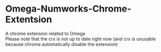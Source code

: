 # Omega-Numworks-Chrome-Extentsion
A chrome extension related to Omega </br>
Please note that the crx is not up to date right now (and crx is unusable because chrome automatically disable the extension)
